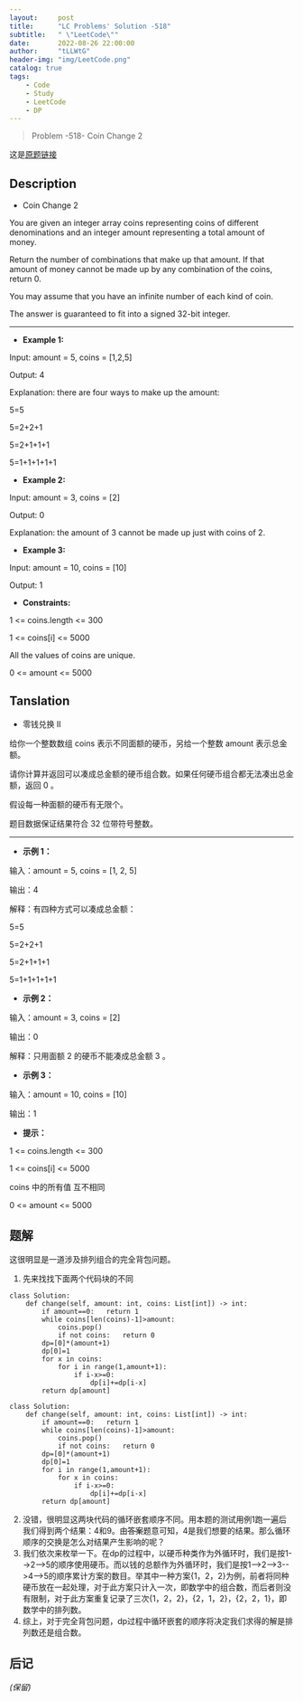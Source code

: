 ```yaml
---
layout:     post
title:      "LC Problems' Solution -518"
subtitle:   " \"LeetCode\""
date:       2022-08-26 22:00:00
author:     "tLLWtG"
header-img: "img/LeetCode.png"
catalog: true
tags:
    - Code
    - Study
    - LeetCode
    - DP
---
```


>Problem -518- Coin Change 2

这是[原题链接](https://leetcode.cn/problems/coin-change-2/)

## Description
* Coin Change 2

You are given an integer array coins representing coins of different denominations and an integer amount representing a total amount of money.

Return the number of combinations that make up that amount. If that amount of money cannot be made up by any combination of the coins, return 0.

You may assume that you have an infinite number of each kind of coin.

The answer is guaranteed to fit into a signed 32-bit integer.

---

* **Example 1:**

Input: amount = 5, coins = [1,2,5]

Output: 4

Explanation: there are four ways to make up the amount:

5=5

5=2+2+1

5=2+1+1+1

5=1+1+1+1+1

* **Example 2:**

Input: amount = 3, coins = [2]

Output: 0

Explanation: the amount of 3 cannot be made up just with coins of 2.
* **Example 3:**

Input: amount = 10, coins = [10]

Output: 1
 

* **Constraints:**

1 <= coins.length <= 300

1 <= coins[i] <= 5000

All the values of coins are unique.

0 <= amount <= 5000

## Tanslation
* 零钱兑换 II

给你一个整数数组 coins 表示不同面额的硬币，另给一个整数 amount 表示总金额。

请你计算并返回可以凑成总金额的硬币组合数。如果任何硬币组合都无法凑出总金额，返回 0 。

假设每一种面额的硬币有无限个。 

题目数据保证结果符合 32 位带符号整数。

---

* **示例 1：**

输入：amount = 5, coins = [1, 2, 5]

输出：4

解释：有四种方式可以凑成总金额：

5=5

5=2+2+1

5=2+1+1+1

5=1+1+1+1+1

* **示例 2：**

输入：amount = 3, coins = [2]

输出：0

解释：只用面额 2 的硬币不能凑成总金额 3 。

* **示例 3：**

输入：amount = 10, coins = [10] 

输出：1
 

* **提示：**

1 <= coins.length <= 300

1 <= coins[i] <= 5000

coins 中的所有值 互不相同

0 <= amount <= 5000

## 题解

这很明显是一道涉及排列组合的完全背包问题。

1. 先来找找下面两个代码块的不同
```
class Solution:
    def change(self, amount: int, coins: List[int]) -> int:
        if amount==0:   return 1
        while coins[len(coins)-1]>amount:
            coins.pop()
            if not coins:   return 0
        dp=[0]*(amount+1)
        dp[0]=1
        for x in coins:
            for i in range(1,amount+1):
                if i-x>=0:
                    dp[i]+=dp[i-x]
        return dp[amount]
```
```
class Solution:
    def change(self, amount: int, coins: List[int]) -> int:
        if amount==0:   return 1
        while coins[len(coins)-1]>amount:
            coins.pop()
            if not coins:   return 0
        dp=[0]*(amount+1)
        dp[0]=1
        for i in range(1,amount+1):
            for x in coins:
                if i-x>=0:
                    dp[i]+=dp[i-x]
        return dp[amount]
```
2. 没错，很明显这两块代码的循环嵌套顺序不同。用本题的测试用例1跑一遍后我们得到两个结果：4和9。由~~答案~~题意可知，4是我们想要的结果。那么循环顺序的交换是怎么对结果产生影响的呢？
3. 我们依次来枚举一下。在dp的过程中，以硬币种类作为外循环时，我们是按1-->2-->5的顺序使用硬币。而以钱的总额作为外循环时，我们是按1-->2-->3-->4-->5的顺序累计方案的数目。举其中一种方案{1，2，2}为例，前者将同种硬币放在一起处理，对于此方案只计入一次，即数学中的组合数，而后者则没有限制，对于此方案重复记录了三次{1，2，2}，{2，1，2}，{2，2，1}，即数学中的排列数。
4. 综上，对于完全背包问题，dp过程中循环嵌套的顺序将决定我们求得的解是排列数还是组合数。

## 后记

*(保留)*


<!-- *———      __ 后记于 __* -->
